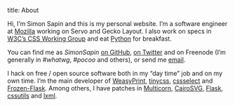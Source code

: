 title: About

Hi, I’m Simon Sapin and this is my personal website.
I’m a software engineer at [Mozilla](https://www.mozilla.org/)
working on Servo and Gecko Layout.
I also work on specs in [W3C’s CSS Working Group](http://www.w3.org/Style/CSS/)
and eat [Python](http://python.org/) for breakfast.

You can find me as *SimonSapin* [on GitHub](https://github.com/SimonSapin),
[on Twitter](https://twitter.com/SimonSapin)
and on Freenode (I’m generally in <i>#whatwg</i>, <i>#pocoo</i> and others),
or send me
<a href="&#109;&#97;&#105;&#108;&#116;&#111;&#58;simon&#64;exyr.org">email</a>.

I hack on free / open source software both in my “day time” job and on my
own time.
I’m the main developer of
[WeasyPrint](http://weasyprint.org),
[tinycss](http://packages.python.org/tinycss/),
[cssselect](http://packages.python.org/cssselect/) and
[Frozen-Flask](http://packages.pyton.org/Frozen-Flask/).
Among others, I have patches in
[Multicorn](http://multicorn.org/),
[CairoSVG](http://cairosvg.org/),
[Flask](http://flask.pocoo.org/),
[cssutils](http://packages.python.org/cssutils/) and
[lxml](http://lxml.de/).
